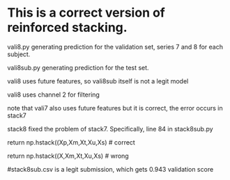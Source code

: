 # This is a correct version of reinforced stacking.
vali8.py generating prediction for the validation set, series 7 and 8 for each subject.

vali8sub.py generating prediction for the test set.

vali8 uses future features, so vali8sub itself is not a legit model

vali8 uses channel 2 for filtering

note that vali7 also uses future features but it is correct, the error occurs in stack7

stack8 fixed the problem of stack7. Specifically,  line 84 in stack8sub.py

return np.hstack((Xp,Xm,Xt,Xu,Xs) # correct

return np.hstack((X,Xm,Xt,Xu,Xs) # wrong

#stack8sub.csv is a legit submission, which gets 0.943 validation score
